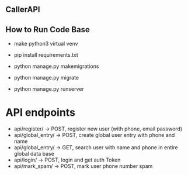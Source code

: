 ## CallerAPI


## How to Run Code Base

-  make python3 virtual venv
-  pip install requirements.txt
-  python manage.py makemigrations
-  python manage.py migrate

-  python manage.py runserver


# API endpoints
- api/register/     -> POST, register new user (with phone, email password)
- api/global_entry/ -> POST, create global user entry with phone and name
- api/global_entry/ -> GET,  search user with name and phone in entire global data base
- api/login/        -> POST, login and get auth Token
- api/mark_spam/    -> POST, mark user phone number spam

